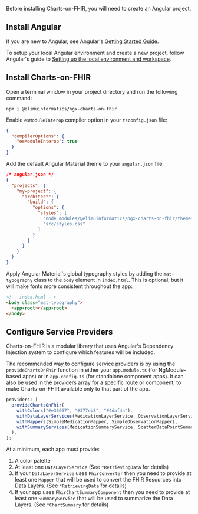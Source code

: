 Before installing Charts-on-FHIR, you will need to create an Angular project.

## Install Angular

If you are new to Angular, see Angular's [Getting Started Guide](https://angular.io/start).

To setup your local Angular environment and create a new project, follow Angular's guide to [Setting up the local environment and workspace](https://angular.io/guide/setup-local).

## Install Charts-on-FHIR

Open a terminal window in your project directory and run the following command:

```console
npm i @elimuinformatics/ngx-charts-on-fhir
```

Enable `esModuleInterop` compiler option in your `tsconfig.json` file:

```json
{
  "compilerOptions": {
    "esModuleInterop": true
  }
}
```

Add the default Angular Material theme to your `angular.json` file:

```json
/* angular.json */
{
  "projects": {
    "my-project": {
      "architect": {
        "build": {
          "options": {
            "styles": [
              "node_modules/@elimuinformatics/ngx-charts-on-fhir/themes/default.scss", // <- add this line
              "src/styles.css"
            ]
          }
        }
      }
    }
  }
}
```

Apply Angular Material's global typography styles by adding the `mat-typography` class to the `body` element in `index.html`. This is optional, but it will make fonts more consistent throughout the app:

```html
<!-- index.html -->
<body class="mat-typography">
  <app-root></app-root>
</body>
```

## Configure Service Providers

Charts-on-FHIR is a modular library that uses Angular's Dependency Injection system to configure which features will be included.

The recommended way to configure service providers is by using the `provideChartsOnFhir` function in either your `app.module.ts` (for NgModule-based apps) or in `app.config.ts` (for standalone component apps). It can also be used in the providers array for a specific route or component, to make Charts-on-FHIR available only to that part of the app.

```ts
providers: [
  provideChartsOnFhir(
    withColors("#e36667", "#377eb8", "#4daf4a"),
    withDataLayerServices(MedicationLayerService, ObservationLayerService),
    withMappers(SimpleMedicationMapper, SimpleObservationMapper),
    withSummaryServices(MedicationSummaryService, ScatterDataPointSummaryService)
  ),
];
```

At a minimum, each app must provide:

1. A color palette
1. At least one `DataLayerService` (See `*RetrievingData` for details)
1. If your `DataLayerService` uses `FhirConverter` then you need to provide at least one `Mapper` that will be used to convert the FHIR Resources into Data Layers. (See `*RetrievingData` for details)
1. If your app uses `FhirChartSummaryComponent` then you need to provide at least one `SummaryService` that will be used to summarize the Data Layers. (See `*ChartSummary` for details)
